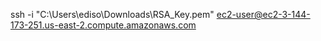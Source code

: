 ssh -i "C:\Users\ediso\Downloads\RSA_Key.pem" ec2-user@ec2-3-144-173-251.us-east-2.compute.amazonaws.com